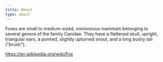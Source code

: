 ```yaml
---
title: About
type: about
---
```


Foxes are small to medium-sized, omnivorous mammals belonging to several genera of the family Canidae. They have a flattened skull, upright, triangular ears, a pointed, slightly upturned snout, and a long bushy tail ("brush").

https://en.wikipedia.org/wiki/Fox
